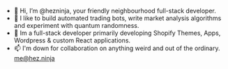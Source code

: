 - 👋 Hi, I’m @hezninja, your friendly neighbourhood full-stack developer.
- 👀 I like to build automated trading bots, write market analysis algorithms and experiment with quantum randomness.
- 🌱 Im a full-stack developer primarily developing Shopify Themes, Apps, Wordpress & custom React applications.
- 📫 I'm down for collaboration on anything weird and out of the ordinary. me@hez.ninja

<!---
hezninja/hezninja is a ✨ special ✨ repository because its `README.md` (this file) appears on your GitHub profile.
You can click the Preview link to take a look at your changes.
--->
